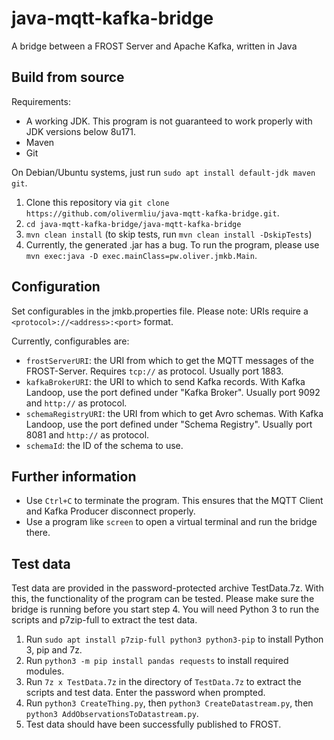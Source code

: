 # java-mqtt-kafka-bridge
A bridge between a FROST Server and Apache Kafka, written in Java

## Build from source
Requirements:
- A working JDK. This program is not guaranteed to work properly with JDK versions below 8u171.
- Maven
- Git

On Debian/Ubuntu systems, just run `sudo apt install default-jdk maven git`.
1. Clone this repository via `git clone https://github.com/olivermliu/java-mqtt-kafka-bridge.git`.
2. `cd java-mqtt-kafka-bridge/java-mqtt-kafka-bridge`
3. `mvn clean install` (to skip tests, run `mvn clean install -DskipTests`)
4. Currently, the generated .jar has a bug. To run the program, please use `mvn exec:java -D exec.mainClass=pw.oliver.jmkb.Main`.

## Configuration
Set configurables in the jmkb.properties file. Please note: URIs require a `<protocol>://<address>:<port>` format.

Currently, configurables are:
- `frostServerURI`: the URI from which to get the MQTT messages of the FROST-Server. Requires `tcp://` as protocol. Usually port 1883.
- `kafkaBrokerURI`: the URI to which to send Kafka records. With Kafka Landoop, use the port defined under "Kafka Broker". Usually port 9092 and `http://` as protocol.
- `schemaRegistryURI`: the URI from which to get Avro schemas. With Kafka Landoop, use the port defined under "Schema Registry". Usually port 8081 and `http://` as protocol.
- `schemaId`: the ID of the schema to use.

## Further information
- Use `Ctrl+C` to terminate the program. This ensures that the MQTT Client and Kafka Producer disconnect properly.
- Use a program like `screen` to open a virtual terminal and run the bridge there.

## Test data
Test data are provided in the password-protected archive TestData.7z. With this, the functionality of the program can be tested. Please make sure the bridge is running before you start step 4. You will need Python 3 to run the scripts and p7zip-full to extract the test data.

1. Run `sudo apt install p7zip-full python3 python3-pip` to install Python 3, pip and 7z.
2. Run `python3 -m pip install pandas requests` to install required modules.
3. Run `7z x TestData.7z` in the directory of `TestData.7z` to extract the scripts and test data. Enter the password when prompted.
4. Run `python3 CreateThing.py`, then `python3 CreateDatastream.py`, then `python3 AddObservationsToDatastream.py`.
5. Test data should have been successfully published to FROST.
